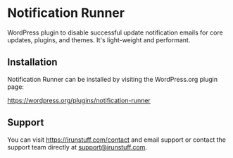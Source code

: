 # Notification Runner

WordPress plugin to disable successful update notification emails for core updates, plugins, and themes. It's light-weight and performant. 

## Installation

Notification Runner can be installed by visiting the WordPress.org plugin page:

https://wordpress.org/plugins/notification-runner

## Support

You can visit https://irunstuff.com/contact and email support or contact the support team directly at support@irunstuff.com.

